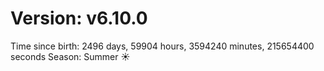# Version: v6.10.0
Time since birth: 2496 days, 59904 hours, 3594240 minutes, 215654400 seconds
Season: Summer ☀️
